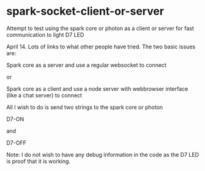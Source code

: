 # spark-socket-client-or-server
Attempt to test using the spark core or photon as a client or server for fast communication to light D7 LED



April 14. Lots of links to what other people have tried. The two basic issues are:

Spark core as a server and use a regular websocket to connect

or

Spark core as a client and use a node server with webbrowser interface (like a chat server) to connect

All I wish to do is send two strings to the spark core or photon


D7-ON


and


D7-OFF


Note: I do not wish to have any debug information in the code as the D7 LED is proof that it is working.







